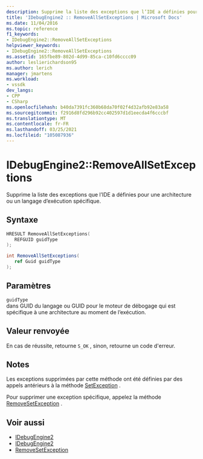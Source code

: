 ```yaml
---
description: Supprime la liste des exceptions que l’IDE a définies pour une architecture ou un langage d’exécution spécifique.
title: 'IDebugEngine2 :: RemoveAllSetExceptions | Microsoft Docs'
ms.date: 11/04/2016
ms.topic: reference
f1_keywords:
- IDebugEngine2::RemoveAllSetExceptions
helpviewer_keywords:
- IDebugEngine2::RemoveAllSetExceptions
ms.assetid: 165fbe89-802d-4d99-85ca-c10fd6cccc09
author: leslierichardson95
ms.author: lerich
manager: jmartens
ms.workload:
- vssdk
dev_langs:
- CPP
- CSharp
ms.openlocfilehash: b40da7391fc360b68da70f02f4d32afb92e83a58
ms.sourcegitcommit: f2916d8fd296b92cc402597d1d1eecda4f6cccbf
ms.translationtype: MT
ms.contentlocale: fr-FR
ms.lasthandoff: 03/25/2021
ms.locfileid: "105087936"
---
```

# <a name="idebugengine2removeallsetexceptions"></a>IDebugEngine2::RemoveAllSetExceptions
Supprime la liste des exceptions que l’IDE a définies pour une architecture ou un langage d’exécution spécifique.

## <a name="syntax"></a>Syntaxe

```cpp
HRESULT RemoveAllSetExceptions( 
   REFGUID guidType
);
```

```csharp
int RemoveAllSetExceptions( 
   ref Guid guidType
);
```

## <a name="parameters"></a>Paramètres
`guidType`\
dans GUID du langage ou GUID pour le moteur de débogage qui est spécifique à une architecture au moment de l’exécution.

## <a name="return-value"></a>Valeur renvoyée
 En cas de réussite, retourne `S_OK` , sinon, retourne un code d'erreur.

## <a name="remarks"></a>Notes
 Les exceptions supprimées par cette méthode ont été définies par des appels antérieurs à la méthode [SetException](../../../extensibility/debugger/reference/idebugengine2-setexception.md) .

 Pour supprimer une exception spécifique, appelez la méthode [RemoveSetException](../../../extensibility/debugger/reference/idebugengine2-removesetexception.md) .

## <a name="see-also"></a>Voir aussi
- [IDebugEngine2](../../../extensibility/debugger/reference/idebugengine2.md)
- [IDebugEngine2](../../../extensibility/debugger/reference/idebugengine2.md)
- [RemoveSetException](../../../extensibility/debugger/reference/idebugengine2-removesetexception.md)
